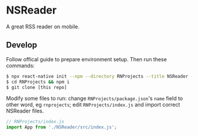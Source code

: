 # NSReader

A great RSS reader on mobile.

## Develop

Follow offical guide to prepare environment setup. Then run these commands:

```bash
$ npx react-native init --npm --directory RNProjects --title NSReader --skip-install NSReader
$ cd RNProjects && npm i
$ git clone [this repo]
```

Modify some files to run: change `RNProjects/package.json`'s `name` field to other word, eg `rnprojects`; edit `RNProjects/index.js` and import correct NSReader files.

```javascript
// RNProjects/index.js
import App from './NSReader/src/index.js';
```
